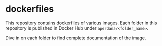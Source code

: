 # dockerfiles

This repository contains dockerfiles of various images. Each folder in this repository is published in Docker Hub under `aperdana/<folder_name>`.

Dive in on each folder to find complete documentation of the image.

